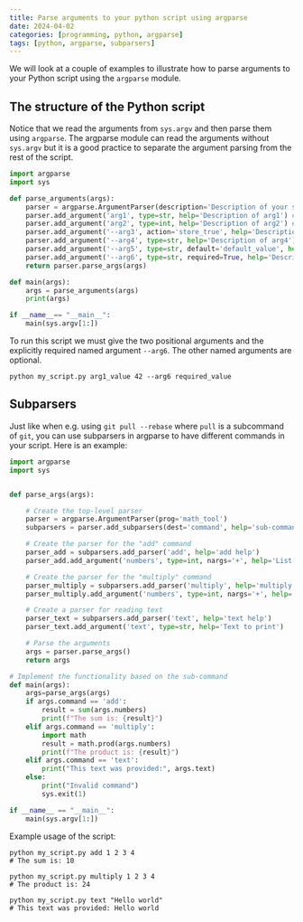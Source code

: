 ```yaml
---
title: Parse arguments to your python script using argparse
date: 2024-04-02
categories: [programming, python, argparse]
tags: [python, argparse, subparsers]
---
```

    
We will look at a couple of examples to illustrate how to parse arguments to your Python script using the `argparse` module.


## The structure of the Python script

Notice that we read the arguments from `sys.argv` and then parse them using `argparse`.
The argparse module can read the arguments without `sys.argv` but it is a good practice to separate the argument parsing from the rest of the script.

```python
import argparse
import sys

def parse_arguments(args):
    parser = argparse.ArgumentParser(description='Description of your script')
    parser.add_argument('arg1', type=str, help='Description of arg1') # these are positional arguments and are required
    parser.add_argument('arg2', type=int, help='Description of arg2') # these are positional arguments and are required
    parser.add_argument('--arg3', action='store_true', help='Description of arg3') # store_true means that the argument is a boolean and will be True if the argument is present, i.e. --arg3 without a value
    parser.add_argument('--arg4', type=str, help='Description of arg4') # named arguments
    parser.add_argument('--arg5', type=str, default='default_value', help='Description of arg5') # named argument with default value
    parser.add_argument('--arg6', type=str, required=True, help='Description of arg6') # named argument that is required
    return parser.parse_args(args)

def main(args):
    args = parse_arguments(args)
    print(args)

if __name__== "__main__":
    main(sys.argv[1:])

```

To run this script we must give the two positional arguments and the explicitly required named argument `--arg6`. The other named arguments are optional.

```shell
python my_script.py arg1_value 42 --arg6 required_value
```

## Subparsers

Just like when e.g. using `git pull --rebase` where `pull` is a subcommand of `git`, you can use subparsers in argparse to have different commands in your script. Here is an example:


```python
import argparse
import sys


def parse_args(args):

    # Create the top-level parser
    parser = argparse.ArgumentParser(prog='math_tool')
    subparsers = parser.add_subparsers(dest='command', help='sub-command help')

    # Create the parser for the "add" command
    parser_add = subparsers.add_parser('add', help='add help')
    parser_add.add_argument('numbers', type=int, nargs='+', help='List of numbers to add')

    # Create the parser for the "multiply" command
    parser_multiply = subparsers.add_parser('multiply', help='multiply help')
    parser_multiply.add_argument('numbers', type=int, nargs='+', help='List of numbers to multiply')

    # Create a parser for reading text
    parser_text = subparsers.add_parser('text', help='text help')
    parser_text.add_argument('text', type=str, help='Text to print')

    # Parse the arguments
    args = parser.parse_args()
    return args

# Implement the functionality based on the sub-command
def main(args):
    args=parse_args(args)
    if args.command == 'add':
        result = sum(args.numbers)
        print(f"The sum is: {result}")
    elif args.command == 'multiply':
        import math
        result = math.prod(args.numbers)
        print(f"The product is: {result}")
    elif args.command == 'text':
        print("This text was provided:", args.text)
    else:
        print("Invalid command")
        sys.exit(1)

if __name__ == "__main__":
    main(sys.argv[1:])
```

Example usage of the script:

```shell
python my_script.py add 1 2 3 4
# The sum is: 10

python my_script.py multiply 1 2 3 4
# The product is: 24

python my_script.py text "Hello world"
# This text was provided: Hello world
```